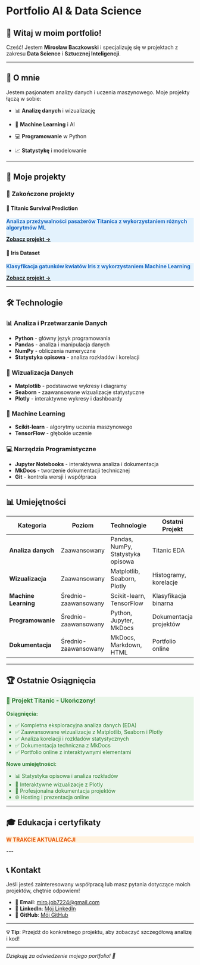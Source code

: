 #  Portfolio AI & Data Science

## 👋 Witaj w moim portfolio!

Cześć! Jestem **Mirosław Baczkowski** i specjalizuję się w projektach z zakresu **Data Science** i **Sztucznej Inteligencji**. 

---

## 🎯 O mnie

Jestem pasjonatem analizy danych i uczenia maszynowego. Moje projekty łączą w sobie:

- 📊 **Analizę danych** i wizualizację

- 🤖 **Machine Learning** i AI

- 💻 **Programowanie** w Python

- 📈 **Statystykę** i modelowanie

---

## 🚀 Moje projekty

### 🌸 **Zakończone projekty**

#### 🚢 Titanic Survival Prediction

<div class="admonition note" markdown style="background-color: #e3f2fd !important; border-color: #2196f3 !important; color: #1565c0 !important;">

**Analiza przeżywalności pasażerów Titanica z wykorzystaniem różnych algorytmów ML**

[**Zobacz projekt →**](Titanic/index.md)

</div>

#### 🌸 Iris Dataset

<div class="admonition note" markdown style="background-color: #e3f2fd !important; border-color: #2196f3 !important; color: #1565c0 !important;">

**Klasyfikacja gatunków kwiatów Iris z wykorzystaniem Machine Learning**

[**Zobacz projekt →**](Iris/index.md)

</div>


---

## 🛠️ Technologie

<div class="grid" markdown>

### 📊 **Analiza i Przetwarzanie Danych**
- **Python** - główny język programowania
- **Pandas** - analiza i manipulacja danych
- **NumPy** - obliczenia numeryczne
- **Statystyka opisowa** - analiza rozkładów i korelacji

### 🎨 **Wizualizacja Danych**
- **Matplotlib** - podstawowe wykresy i diagramy
- **Seaborn** - zaawansowane wizualizacje statystyczne
- **Plotly** - interaktywne wykresy i dashboardy

### 🤖 **Machine Learning**
- **Scikit-learn** - algorytmy uczenia maszynowego
- **TensorFlow** - głębokie uczenie

### 💻 **Narzędzia Programistyczne**
- **Jupyter Notebooks** - interaktywna analiza i dokumentacja
- **MkDocs** - tworzenie dokumentacji technicznej
- **Git** - kontrola wersji i współpraca

</div>

---

## 📊 Umiejętności

| Kategoria | Poziom | Technologie | Ostatni Projekt |
|-----------|--------|-------------|-----------------|
| **Analiza danych** | Zaawansowany | Pandas, NumPy, Statystyka opisowa | Titanic EDA |
| **Wizualizacja** | Zaawansowany | Matplotlib, Seaborn, Plotly | Histogramy, korelacje |
| **Machine Learning** | Średnio-zaawansowany | Scikit-learn, TensorFlow | Klasyfikacja binarna |
| **Programowanie** | Średnio-zaawansowany | Python, Jupyter, MkDocs | Dokumentacja projektów |
| **Dokumentacja** | Średnio-zaawansowany | MkDocs, Markdown, HTML | Portfolio online |

---

## 🏆 Ostatnie Osiągnięcia

<div class="admonition success" markdown style="background-color: #e8f5e8 !important; border-color: #4caf50 !important; color: #2e7d32 !important;">

### 🚢 **Projekt Titanic - Ukończony!**

**Osiągnięcia:**
- ✅ Kompletna eksploracyjna analiza danych (EDA)
- ✅ Zaawansowane wizualizacje z Matplotlib, Seaborn i Plotly
- ✅ Analiza korelacji i rozkładów statystycznych
- ✅ Dokumentacja techniczna z MkDocs
- ✅ Portfolio online z interaktywnymi elementami

**Nowe umiejętności:**
- 📊 Statystyka opisowa i analiza rozkładów
- 🎨 Interaktywne wizualizacje z Plotly
- 📝 Profesjonalna dokumentacja projektów
- 🌐 Hosting i prezentacja online

</div>

---

## 🎓 Edukacja i certyfikaty

<div class="admonition warning" markdown style="background-color: #fff3e0 !important; border-color: #ff9800 !important; color: #e65100 !important;">

**W TRAKCIE AKTUALIZACJI**

</div> 
---

## 📞 Kontakt

Jeśli jesteś zainteresowany współpracą lub masz pytania dotyczące moich projektów, chętnie odpowiem!

- 📧 **Email**: [miro.job7224@gmail.com](mailto:miro.job7224@gmail.com)
- 💼 **LinkedIn**: [Mój LinkedIn](https://www.linkedin.com/in/mirosław-baczkowski-00a449377)
- 🐙 **GitHub**: [Mój GitHub](https://github.com/Miroslaw7224/My_Ai_Portfolio)

---

<div class="admonition note" markdown>

**💡 Tip**: Przejdź do konkretnego projektu, aby zobaczyć szczegółową analizę i kod!

</div>

---

*Dziękuję za odwiedzenie mojego portfolio! 🚀* 
